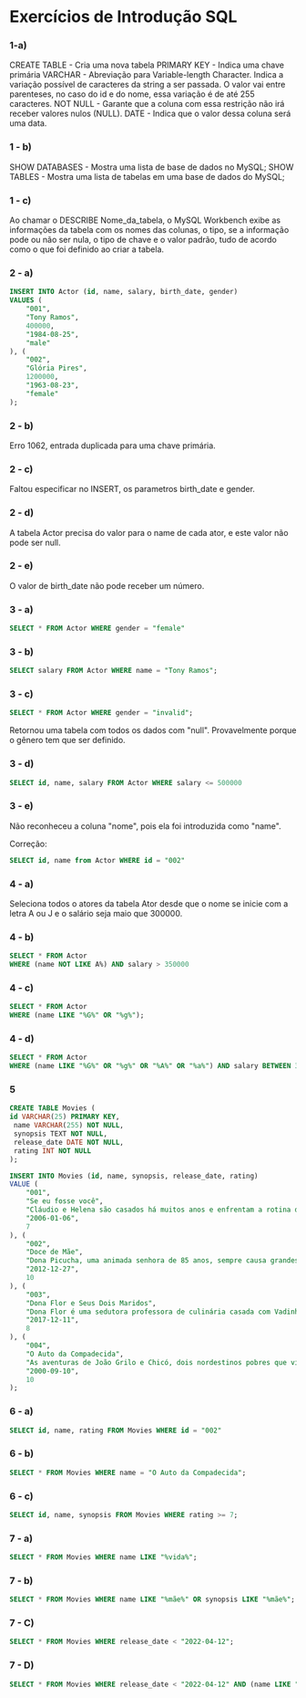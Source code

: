 # Exercícios de Introdução SQL

### 1-a)

CREATE TABLE - Cria uma nova tabela
PRIMARY KEY - Indica uma chave primária
VARCHAR - Abreviação para Variable-length Character. Indica a variação possível de caracteres da string a ser passada. O valor vai entre parenteses, no caso do id e do nome, essa variação é de até 255 caracteres.
NOT NULL - Garante que a coluna com essa restrição não irá receber valores nulos (NULL).
DATE - Indica que o valor dessa coluna será uma data.

### 1 - b)

SHOW DATABASES - Mostra uma lista de base de dados no MySQL;
SHOW TABLES - Mostra uma lista de tabelas em uma base de dados do MySQL;

### 1 - c)

Ao chamar o DESCRIBE Nome_da_tabela, o MySQL Workbench exibe as informações da tabela com os nomes das colunas, o tipo, se a informação pode ou não ser nula, o tipo de chave e o valor padrão, tudo de acordo como o que foi definido ao criar a tabela.

### 2 - a)

```sql
INSERT INTO Actor (id, name, salary, birth_date, gender)
VALUES (
	"001",
    "Tony Ramos",
    400000,
    "1984-08-25",
    "male"
), (
	"002",
    "Glória Pires",
    1200000,
    "1963-08-23",
    "female"
);
```

### 2 - b)

Erro 1062, entrada duplicada para uma chave primária.

### 2 - c)

Faltou especificar no INSERT, os parametros birth_date e gender.

### 2 - d)

A tabela Actor precisa do valor para o name de cada ator, e este valor não pode ser null.

### 2 - e)

O valor de birth_date não pode receber um número.

### 3 - a) 

```sql
SELECT * FROM Actor WHERE gender = "female"
```

### 3 - b) 

```sql
SELECT salary FROM Actor WHERE name = "Tony Ramos";
```

### 3 - c)

```sql
SELECT * FROM Actor WHERE gender = "invalid";
```

Retornou uma tabela com todos os dados com "null". Provavelmente porque o gênero tem que ser definido.

### 3 - d)

```sql
SELECT id, name, salary FROM Actor WHERE salary <= 500000
```

### 3 - e)

Não reconheceu a coluna "nome", pois ela foi introduzida como "name".

Correção: 

```sql
SELECT id, name from Actor WHERE id = "002"
```

### 4 - a)

Seleciona todos o atores da tabela Ator desde que o nome se inicie com a letra A ou J e o salário seja maio que 300000.

### 4 - b)

```sql
SELECT * FROM Actor
WHERE (name NOT LIKE A%) AND salary > 350000
```

### 4 - c)

```sql
SELECT * FROM Actor
WHERE (name LIKE "%G%" OR "%g%");
```

### 4 - d)

```sql
SELECT * FROM Actor
WHERE (name LIKE "%G%" OR "%g%" OR "%A%" OR "%a%") AND salary BETWEEN 350000 AND 900000
```

### 5

```sql
CREATE TABLE Movies (
id VARCHAR(25) PRIMARY KEY,
 name VARCHAR(255) NOT NULL,
 synopsis TEXT NOT NULL,
 release_date DATE NOT NULL,
 rating INT NOT NULL 
);

INSERT INTO Movies (id, name, synopsis, release_date, rating)
VALUE (
	"001",
    "Se eu fosse você",
    "Cláudio e Helena são casados há muitos anos e enfrentam a rotina do casamento. Um dia eles são atingidos por um fenômeno inexplicável e trocam de corpos",
    "2006-01-06",
    7
), (
	"002",
    "Doce de Mãe",
    "Dona Picucha, uma animada senhora de 85 anos, sempre causa grandes confusões. A vida dela e dos seus quatro filhos sofre uma reviravolta depois que Zaida, empregada e amiga de Dona Picucha, anuncia que vai se casar e não poderá mais morar com ela",
    "2012-12-27",
    10
), (
	"003",
    "Dona Flor e Seus Dois Maridos",
    "Dona Flor é uma sedutora professora de culinária casada com Vadinho, que só quer saber de farras e jogatina nas boates. A vida de abusos acaba por acarretar sua morte precoce.",
    "2017-12-11",
    8
), (
	"004",
    "O Auto da Compadecida",
    "As aventuras de João Grilo e Chicó, dois nordestinos pobres que vivem de golpes para sobreviver. Eles estão sempre enganando o povo de um pequeno vilarejo, inclusive o temido cangaceiro Severino de Aracaju, que os persegue pela região.",
    "2000-09-10",
    10
);
```

### 6 - a)

```sql
SELECT id, name, rating FROM Movies WHERE id = "002" 
```

### 6 - b)

```sql
SELECT * FROM Movies WHERE name = "O Auto da Compadecida";
```

### 6 - c)

```sql
SELECT id, name, synopsis FROM Movies WHERE rating >= 7;
```

### 7 - a)

```sql
SELECT * FROM Movies WHERE name LIKE "%vida%";
```

### 7 - b)

```sql
SELECT * FROM Movies WHERE name LIKE "%mãe%" OR synopsis LIKE "%mãe%";
```

### 7 - C)

```sql
SELECT * FROM Movies WHERE release_date < "2022-04-12";
```

### 7 - D)	

```sql
SELECT * FROM Movies WHERE release_date < "2022-04-12" AND (name LIKE "%ade%" OR synopsis LIKE "%ade%") AND rating > 7;
```


